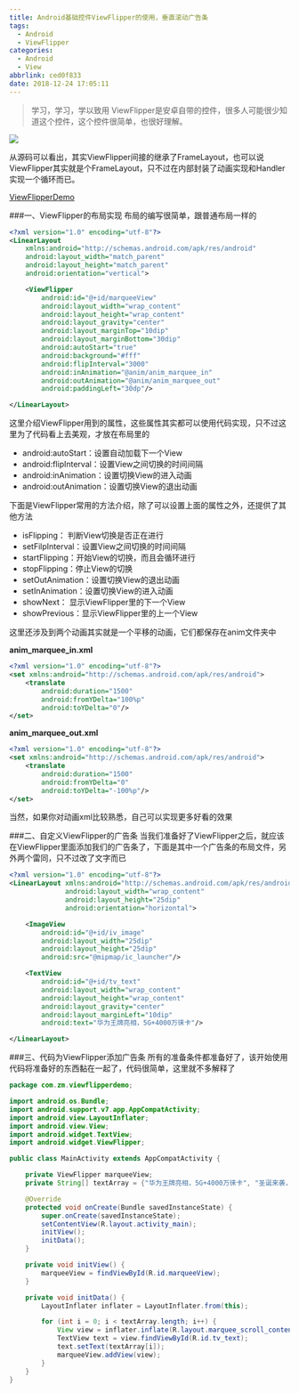 ```yaml
---
title: Android基础控件ViewFlipper的使用，垂直滚动广告条
tags:
  - Android
  - ViewFlipper
categories:
  - Android
  - View
abbrlink: ced0f833
date: 2018-12-24 17:05:11
---
```


> 学习，学习，学以致用
ViewFlipper是安卓自带的控件，很多人可能很少知道这个控件，这个控件很简单，也很好理解。

![](https://ws2.sinaimg.cn/large/006tNbRwgy1fyhz70e763g30b70500tv.gif)

从源码可以看出，其实ViewFlipper间接的继承了FrameLayout，也可以说ViewFlipper其实就是个FrameLayout，只不过在内部封装了动画实现和Handler实现一个循环而已。

[ViewFlipperDemo](https://github.com/zhangmiaocc/ViewFlipperDemo)

<!--more-->

###一、ViewFlipper的布局实现
布局的编写很简单，跟普通布局一样的

```xml
<?xml version="1.0" encoding="utf-8"?>
<LinearLayout
    xmlns:android="http://schemas.android.com/apk/res/android"
    android:layout_width="match_parent"
    android:layout_height="match_parent"
    android:orientation="vertical">

    <ViewFlipper
        android:id="@+id/marqueeView"
        android:layout_width="wrap_content"
        android:layout_height="wrap_content"
        android:layout_gravity="center"
        android:layout_marginTop="10dip"
        android:layout_marginBottom="30dip"
        android:autoStart="true"
        android:background="#fff"
        android:flipInterval="3000"
        android:inAnimation="@anim/anim_marquee_in"
        android:outAnimation="@anim/anim_marquee_out"
        android:paddingLeft="30dp"/>

</LinearLayout>
```
这里介绍ViewFlipper用到的属性，这些属性其实都可以使用代码实现，只不过这里为了代码看上去美观，才放在布局里的

- android:autoStart：设置自动加载下一个View
- android:flipInterval：设置View之间切换的时间间隔
- android:inAnimation：设置切换View的进入动画
- android:outAnimation：设置切换View的退出动画

下面是ViewFlipper常用的方法介绍，除了可以设置上面的属性之外，还提供了其他方法

- isFlipping： 判断View切换是否正在进行
- setFilpInterval：设置View之间切换的时间间隔
- startFlipping：开始View的切换，而且会循环进行
- stopFlipping：停止View的切换
- setOutAnimation：设置切换View的退出动画
- setInAnimation：设置切换View的进入动画
- showNext： 显示ViewFlipper里的下一个View
- showPrevious：显示ViewFlipper里的上一个View

这里还涉及到两个动画其实就是一个平移的动画，它们都保存在anim文件夹中

**anim_marquee_in.xml**

```xml
<?xml version="1.0" encoding="utf-8"?>
<set xmlns:android="http://schemas.android.com/apk/res/android">
    <translate
        android:duration="1500"
        android:fromYDelta="100%p"
        android:toYDelta="0"/>
</set>
```
**anim_marquee_out.xml**

```xml
<?xml version="1.0" encoding="utf-8"?>
<set xmlns:android="http://schemas.android.com/apk/res/android">
    <translate
        android:duration="1500"
        android:fromYDelta="0"
        android:toYDelta="-100%p"/>
</set>
```
当然，如果你对动画xml比较熟悉，自己可以实现更多好看的效果

###二、自定义ViewFlipper的广告条
当我们准备好了ViewFlipper之后，就应该在ViewFlipper里面添加我们的广告条了，下面是其中一个广告条的布局文件，另外两个雷同，只不过改了文字而已

```xml
<?xml version="1.0" encoding="utf-8"?>
<LinearLayout xmlns:android="http://schemas.android.com/apk/res/android"
              android:layout_width="wrap_content"
              android:layout_height="25dip"
              android:orientation="horizontal">

    <ImageView
        android:id="@+id/iv_image"
        android:layout_width="25dip"
        android:layout_height="25dip"
        android:src="@mipmap/ic_launcher"/>

    <TextView
        android:id="@+id/tv_text"
        android:layout_width="wrap_content"
        android:layout_height="wrap_content"
        android:layout_gravity="center"
        android:layout_marginLeft="10dip"
        android:text="华为王牌亮相，5G+4000万徕卡"/>

</LinearLayout>
```


###三、代码为ViewFlipper添加广告条
所有的准备条件都准备好了，该开始使用代码将准备好的东西黏在一起了，代码很简单，这里就不多解释了

```java
package com.zm.viewflipperdemo;

import android.os.Bundle;
import android.support.v7.app.AppCompatActivity;
import android.view.LayoutInflater;
import android.view.View;
import android.widget.TextView;
import android.widget.ViewFlipper;

public class MainActivity extends AppCompatActivity {

    private ViewFlipper marqueeView;
    private String[] textArray = {"华为王牌亮相，5G+4000万徕卡", "圣诞来袭，扫码关注领取大礼！", "2018即将过去，说说您的心里话"};

    @Override
    protected void onCreate(Bundle savedInstanceState) {
        super.onCreate(savedInstanceState);
        setContentView(R.layout.activity_main);
        initView();
        initData();
    }

    private void initView() {
        marqueeView = findViewById(R.id.marqueeView);
    }

    private void initData() {
        LayoutInflater inflater = LayoutInflater.from(this);

        for (int i = 0; i < textArray.length; i++) {
            View view = inflater.inflate(R.layout.marquee_scroll_content, null);
            TextView text = view.findViewById(R.id.tv_text);
            text.setText(textArray[i]);
            marqueeView.addView(view);
        }
    }
}

```
